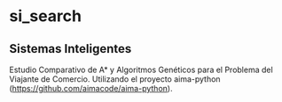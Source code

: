 # si_search
## Sistemas Inteligentes
Estudio Comparativo de A* y Algoritmos Genéticos para el Problema del Viajante de Comercio. Utilizando el proyecto aima-python (https://github.com/aimacode/aima-python).
